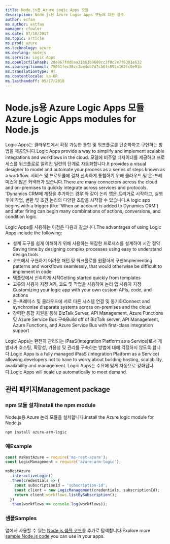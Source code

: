```yaml
---
title: Node.js용 Azure Logic Apps 모듈
description: Node.js용 Azure Logic Apps 모듈에 대한 참조
author: ecfan
ms.author: estfan
manager: cfowler
ms.date: 07/18/2017
ms.topic: article
ms.prod: azure
ms.technology: azure
ms.devlang: nodejs
ms.service: Logic Apps
ms.openlocfilehash: 2de867fdd0aa31b63b9680cc3f0c2e7f6301e632
ms.sourcegitcommit: 75051fec38cc3be4cb7d7cb6fc695c162fc0e91b
ms.translationtype: HT
ms.contentlocale: ko-KR
ms.lasthandoff: 05/17/2018
---
```

# <a name="azure-logic-apps-modules-for-nodejs"></a><span data-ttu-id="fa4b7-103">Node.js용 Azure Logic Apps 모듈</span><span class="sxs-lookup"><span data-stu-id="fa4b7-103">Azure Logic Apps modules for Node.js</span></span>

<span data-ttu-id="fa4b7-104">Logic Apps는 클라우드에서 확장 가능한 통합 및 워크플로를 단순화하고 구현하는 방법을 제공합니다.</span><span class="sxs-lookup"><span data-stu-id="fa4b7-104">Logic Apps provide a way to simplify and implement scalable integrations and workflows in the cloud.</span></span> <span data-ttu-id="fa4b7-105">모델에 비주얼 디자이너를 제공하고 프로세스를 워크플로로 알려진 일련의 단계로 자동화합니다.</span><span class="sxs-lookup"><span data-stu-id="fa4b7-105">It provides a visual designer to model and automate your process as a series of steps known as a workflow.</span></span> <span data-ttu-id="fa4b7-106">서비스 및 프로토콜에 걸쳐 신속하게 통합하기 위해 클라우드 및 온-프레미스에 많은 커넥터가 있습니다.</span><span class="sxs-lookup"><span data-stu-id="fa4b7-106">There are many connectors across the cloud and on-premises to quickly integrate across services and protocols.</span></span> <span data-ttu-id="fa4b7-107">'Dynamics CRM에 계정을 추가하는 경우'와 같이 논리 앱은 트리거로 시작하고, 실행 후에 작업, 변환 및 조건 논리의 다양한 조합을 시작할 수 있습니다.</span><span class="sxs-lookup"><span data-stu-id="fa4b7-107">A logic app begins with a trigger (like 'When an account is added to Dynamics CRM') and after firing can begin many combinations of actions, conversions, and condition logic.</span></span>

<span data-ttu-id="fa4b7-108">Logic Apps를 사용하는 이점은 다음과 같습니다.</span><span class="sxs-lookup"><span data-stu-id="fa4b7-108">The advantages of using Logic Apps include the following:</span></span>
- <span data-ttu-id="fa4b7-109">설계 도구를 쉽게 이해하기 위해 사용하는 복잡한 프로세스를 설계하여 시간 절약</span><span class="sxs-lookup"><span data-stu-id="fa4b7-109">Saving time by designing complex processes using easy to understand design tools</span></span>
- <span data-ttu-id="fa4b7-110">코드에서 구현하기 어려운 패턴 및 워크플로를 원활하게 구현</span><span class="sxs-lookup"><span data-stu-id="fa4b7-110">Implementing patterns and workflows seamlessly, that would otherwise be difficult to implement in code</span></span>
- <span data-ttu-id="fa4b7-111">템플릿에서 신속하게 시작</span><span class="sxs-lookup"><span data-stu-id="fa4b7-111">Getting started quickly from templates</span></span>
- <span data-ttu-id="fa4b7-112">고유의 사용자 지정 API, 코드 및 작업을 사용하여 논리 앱 사용자 지정</span><span class="sxs-lookup"><span data-stu-id="fa4b7-112">Customizing your logic app with your own custom APIs, code, and actions</span></span>
- <span data-ttu-id="fa4b7-113">온-프레미스 및 클라우드에 서로 다른 시스템 연결 및 동기화</span><span class="sxs-lookup"><span data-stu-id="fa4b7-113">Connect and synchronise disparate systems across on-premises and the cloud</span></span>
- <span data-ttu-id="fa4b7-114">강력한 통합 지원을 통해 BizTalk Server, API Management, Azure Functions 및 Azure Service Bus 구축</span><span class="sxs-lookup"><span data-stu-id="fa4b7-114">Build off of BizTalk server, API Management, Azure Functions, and Azure Service Bus with first-class integration support</span></span>

<span data-ttu-id="fa4b7-115">Logic Apps는 완전히 관리되는 iPaaS(integration Platform as a Service)로서 개발자가 호스팅, 확장성, 가용성 및 관리를 구축하는 방법에 대해 걱정하지 않도록 합니다.</span><span class="sxs-lookup"><span data-stu-id="fa4b7-115">Logic Apps is a fully managed iPaaS (integration Platform as a Service) allowing developers not to have to worry about building hosting, scalability, availability and management.</span></span> <span data-ttu-id="fa4b7-116">Logic Apps는 수요에 맞게 자동으로 강화됩니다.</span><span class="sxs-lookup"><span data-stu-id="fa4b7-116">Logic Apps will scale up automatically to meet demand.</span></span>

## <a name="management-package"></a><span data-ttu-id="fa4b7-117">관리 패키지</span><span class="sxs-lookup"><span data-stu-id="fa4b7-117">Management package</span></span>

### <a name="install-the-npm-module"></a><span data-ttu-id="fa4b7-118">npm 모듈 설치</span><span class="sxs-lookup"><span data-stu-id="fa4b7-118">Install the npm module</span></span>

<span data-ttu-id="fa4b7-119">Node.js용 Azure 논리 모듈을 설치합니다.</span><span class="sxs-lookup"><span data-stu-id="fa4b7-119">Install the Azure logic module for Node.js</span></span>

```bash
npm install azure-arm-logic
```

### <a name="example"></a><span data-ttu-id="fa4b7-120">예</span><span class="sxs-lookup"><span data-stu-id="fa4b7-120">Example</span></span>

```javascript
const msRestAzure = require('ms-rest-azure');
const LogicManagement = require('azure-arm-logic');

msRestAzure
  .interactiveLogin()
  .then(credentials => {
    const subscriptionId = 'subscription-id';
    const client = new LogicManagement(credentials, subscriptionId);
    return client.workflows.listBySubscription();
  })
  .then(workflows => console.log(workflows));
```

### <a name="samples"></a><span data-ttu-id="fa4b7-121">샘플</span><span class="sxs-lookup"><span data-stu-id="fa4b7-121">Samples</span></span>

<span data-ttu-id="fa4b7-122">앱에서 사용할 수 있는 [Node.js 샘플 코드](https://azure.microsoft.com/resources/samples/?platform=nodejs)를 추가로 탐색합니다.</span><span class="sxs-lookup"><span data-stu-id="fa4b7-122">Explore more [sample Node.js code](https://azure.microsoft.com/resources/samples/?platform=nodejs) you can use in your apps.</span></span>
